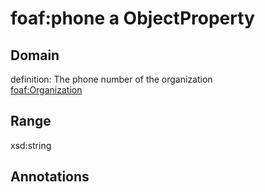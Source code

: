 # foaf:phone a ObjectProperty

## Domain

definition: The phone number of the organization<br>
[foaf:Organization](/foaf/0.1/Organization)

## Range

xsd:string

## Annotations


